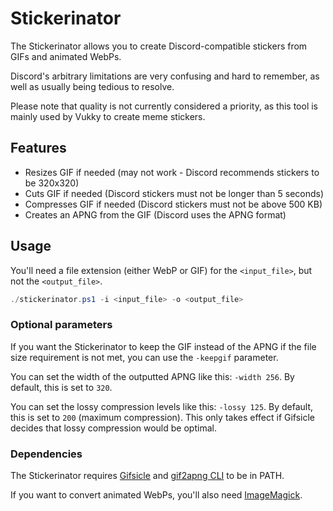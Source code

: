 # Stickerinator

The Stickerinator allows you to create Discord-compatible stickers from GIFs and animated WebPs.

Discord's arbitrary limitations are very confusing and hard to remember, as well as usually being tedious to resolve.

Please note that quality is not currently considered a priority, as this tool is mainly used by Vukky to create meme stickers.

## Features

* Resizes GIF if needed (may not work - Discord recommends stickers to be 320x320)
* Cuts GIF if needed (Discord stickers must not be longer than 5 seconds)
* Compresses GIF if needed (Discord stickers must not be above 500 KB)
* Creates an APNG from the GIF (Discord uses the APNG format)

## Usage

You'll need a file extension (either WebP or GIF) for the `<input_file>`, but not the `<output_file>`.

```powershell
./stickerinator.ps1 -i <input_file> -o <output_file>
```

### Optional parameters

If you want the Stickerinator to keep the GIF instead of the APNG if the file size requirement is not met, you can use the `-keepgif` parameter.

You can set the width of the outputted APNG like this: `-width 256`. By default, this is set to `320`.

You can set the lossy compression levels like this: `-lossy 125`. By default, this is set to `200` (maximum compression). This only takes effect if Gifsicle decides that lossy compression would be optimal.

### Dependencies

The Stickerinator requires [Gifsicle](http://www.lcdf.org/gifsicle/) and [gif2apng CLI](https://sourceforge.net/projects/gif2apng/files/) to be in PATH.

If you want to convert animated WebPs, you'll also need [ImageMagick](https://imagemagick.org).
